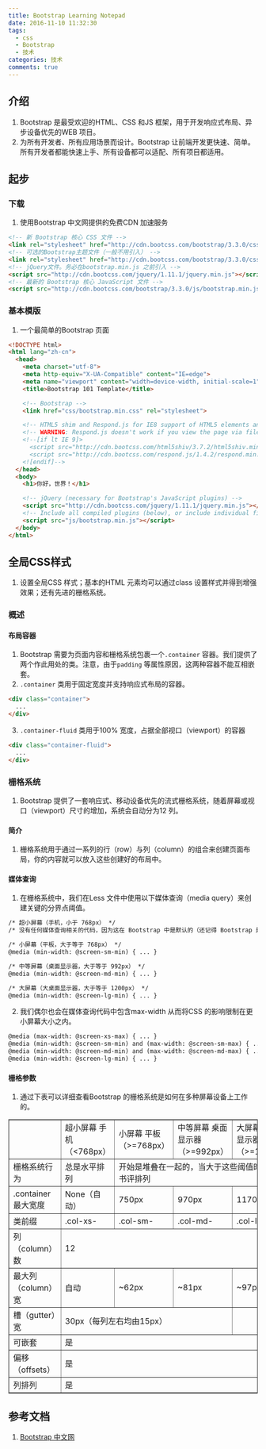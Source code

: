 ```yaml
---
title: Bootstrap Learning Notepad
date: 2016-11-10 11:32:30
tags:
  - css
  - Bootstrap
  - 技术
categories: 技术
comments: true
---
```


## 介绍
1. Bootstrap 是最受欢迎的HTML、CSS 和JS 框架，用于开发响应式布局、异步设备优先的WEB 项目。
2. 为所有开发者、所有应用场景而设计。Bootstrap 让前端开发更快速、简单。所有开发者都能快速上手、所有设备都可以适配、所有项目都适用。

<!--more-->

## 起步
### 下载
1. 使用Bootstrap 中文网提供的免费CDN 加速服务
``` html
<!-- 新 Bootstrap 核心 CSS 文件 -->
<link rel="stylesheet" href="http://cdn.bootcss.com/bootstrap/3.3.0/css/bootstrap.min.css">
<!-- 可选的Bootstrap主题文件（一般不用引入） -->
<link rel="stylesheet" href="http://cdn.bootcss.com/bootstrap/3.3.0/css/bootstrap-theme.min.css">
<!-- jQuery文件。务必在bootstrap.min.js 之前引入 -->
<script src="http://cdn.bootcss.com/jquery/1.11.1/jquery.min.js"></script>
<!-- 最新的 Bootstrap 核心 JavaScript 文件 -->
<script src="http://cdn.bootcss.com/bootstrap/3.3.0/js/bootstrap.min.js"></script>
```

### 基本模版
1. 一个最简单的Bootstrap 页面
```html
<!DOCTYPE html>
<html lang="zh-cn">
  <head>
    <meta charset="utf-8">
    <meta http-equiv="X-UA-Compatible" content="IE=edge">
    <meta name="viewport" content="width=device-width, initial-scale=1">
    <title>Bootstrap 101 Template</title>

    <!-- Bootstrap -->
    <link href="css/bootstrap.min.css" rel="stylesheet">

    <!-- HTML5 shim and Respond.js for IE8 support of HTML5 elements and media queries -->
    <!-- WARNING: Respond.js doesn't work if you view the page via file:// -->
    <!--[if lt IE 9]>
      <script src="http://cdn.bootcss.com/html5shiv/3.7.2/html5shiv.min.js"></script>
      <script src="http://cdn.bootcss.com/respond.js/1.4.2/respond.min.js"></script>
    <![endif]-->
  </head>
  <body>
    <h1>你好，世界！</h1>

    <!-- jQuery (necessary for Bootstrap's JavaScript plugins) -->
    <script src="http://cdn.bootcss.com/jquery/1.11.1/jquery.min.js"></script>
    <!-- Include all compiled plugins (below), or include individual files as needed -->
    <script src="js/bootstrap.min.js"></script>
  </body>
</html>
```

## 全局CSS样式
1. 设置全局CSS 样式；基本的HTML 元素均可以通过class 设置样式并得到增强效果；还有先进的栅格系统。

### 概述
#### 布局容器
1. Bootstrap 需要为页面内容和栅格系统包裹一个<code>.container</code> 容器。我们提供了两个作此用处的类。注意，由于<code>padding</code> 等属性原因，这两种容器不能互相嵌套。
2. <code>.container</code> 类用于固定宽度并支持响应式布局的容器。
``` html
<div class="container">
  ...
</div>
```
3. <code>.container-fluid</code> 类用于100% 宽度，占据全部视口（viewport）的容器
```html
<div class="container-fluid">
  ...
</div>
```

### 栅格系统
1. Bootstrap 提供了一套响应式、移动设备优先的流式栅格系统，随着屏幕或视口（viewport）尺寸的增加，系统会自动分为12 列。

#### 简介
1. 栅格系统用于通过一系列的行（row）与列（column）的组合来创建页面布局，你的内容就可以放入这些创建好的布局中。

#### 媒体查询
1. 在栅格系统中，我们在Less 文件中使用以下媒体查询（media query）来创建关键的分界点阈值。
```html
/* 超小屏幕（手机，小于 768px） */
/* 没有任何媒体查询相关的代码，因为这在 Bootstrap 中是默认的（还记得 Bootstrap 是移动设备优先的吗？） */

/* 小屏幕（平板，大于等于 768px） */
@media (min-width: @screen-sm-min) { ... }

/* 中等屏幕（桌面显示器，大于等于 992px） */
@media (min-width: @screen-md-min) { ... }

/* 大屏幕（大桌面显示器，大于等于 1200px） */
@media (min-width: @screen-lg-min) { ... }
```
2. 我们偶尔也会在媒体查询代码中包含max-width 从而将CSS 的影响限制在更小屏幕大小之内。
```html
@media (max-width: @screen-xs-max) { ... }
@media (min-width: @screen-sm-min) and (max-width: @screen-sm-max) { ... }
@media (min-width: @screen-md-min) and (max-width: @screen-md-max) { ... }
@media (min-width: @screen-lg-min) { ... }
```

#### 栅格参数
1. 通过下表可以详细查看Bootstrap 的栅格系统是如何在多种屏幕设备上工作的。
<table border="1" cellpadding="1" cellspacing="0"><tbody>
<tr><td></td><td>超小屏幕 手机（<768px）</td><td>小屏幕 平板（>=768px）</td><td>中等屏幕 桌面显示器（>=992px）</td><td>大屏幕 大桌面显示器 （>=1200px）</td></tr><tr><td>栅格系统行为</td><td>总是水平排列</td><td colspan="3">开始是堆叠在一起的，当大于这些阈值时将变为书评排列</td></tr><tr><td>.container 最大宽度</td><td>None（自动）</td><td>750px</td><td>970px</td><td>1170px</td></tr><tr><td>类前缀</td><td>.col-xs- </td><td>.col-sm- </td><td>.col-md- </td><td>.col-lg- </td></tr><tr><td>列（column）数</td><td colspan="4">12</td></tr><tr><td>最大列（column）宽</td><td>自动 </td><td>~62px </td><td>~81px</td><td>~97px</td></tr><tr><td>槽（gutter）宽</td><td colspan="3">30px（每列左右均由15px）</td></tr><tr><td>可嵌套</td><td colspan="4">是</td></tr><tr><td>偏移（offsets）</td><td colspan="4">是</td></tr><tr><td>列排列</td><td colspan="4">是</td></tr></tbody></table>

## 参考文档
1. [Bootstrap 中文网](http://v3.bootcss.com/)
